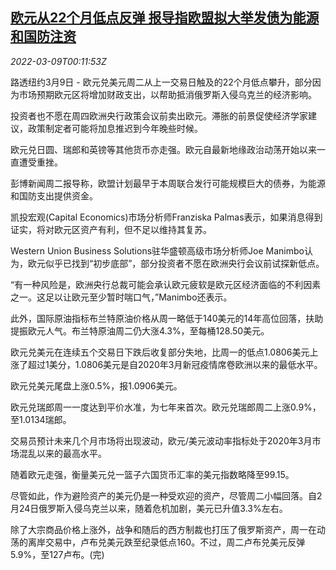 <!--1646785863000-->
[欧元从22个月低点反弹 报导指欧盟拟大举发债为能源和国防注资](https://cn.reuters.com/article/forex-close-0308-tues-idCNKBS2L600K)
------

<div><i>2022-03-09T00:11:53Z</i></div><p>路透纽约3月9日 - 欧元兑美元周二从上一交易日触及的22个月低点攀升，部分因为市场预期欧元区将增加财政支出，以帮助抵消俄罗斯入侵乌克兰的经济影响。</p><p>投资者也不愿在周四欧洲央行政策会议前卖出欧元。滞胀的前景促使经济学家建议，政策制定者可能将加息推迟到今年晚些时候。</p><p>欧元兑日圆、瑞郎和英镑等其他货币亦走强。欧元自最新地缘政治动荡开始以来一直遭受重挫。</p><p>彭博新闻周二报导称，欧盟计划最早于本周联合发行可能规模巨大的债券，为能源和国防支出提供资金。</p><p>凯投宏观(Capital Economics)市场分析师Franziska Palmas表示，如果消息得到证实，将对欧元区资产有利，但不足以维持其复苏。</p><p>Western Union Business Solutions驻华盛顿高级市场分析师Joe Manimbo认为，欧元似乎已找到“初步底部”，部分投资者不愿在欧洲央行会议前试探新低点。</p><p>“有一种风险是，欧洲央行总裁可能会承认欧元疲软是欧元区经济面临的不利因素之一。这足以让欧元至少暂时喘口气，”Manimbo还表示。</p><p>此外，国际原油指标布兰特原油价格从周一略低于140美元的14年高位回落，扶助提振欧元人气。布兰特原油周二仍大涨4.3%，至每桶128.50美元。</p><p>欧元兑美元在连续五个交易日下跌后收复部分失地，比周一的低点1.0806美元上涨了超过1美分，1.0806美元是自2020年3月新冠疫情席卷欧洲以来的最低水平。</p><p>欧元兑美元尾盘上涨0.5%，报1.0906美元。</p><p>欧元兑瑞郎周一一度达到平价水准，为七年来首次。欧元兑瑞郎周二上涨0.9%，至1.0134瑞郎。</p><p>交易员预计未来几个月市场将出现波动，欧元/美元波动率指标处于2020年3月市场混乱以来的最高水平。</p><p>随着欧元走强，衡量美元兑一篮子六国货币汇率的美元指数略降至99.15。</p><p>尽管如此，作为避险资产的美元仍是一种受欢迎的资产，尽管周二小幅回落。自2月24日俄罗斯入侵乌克兰以来，随着危机加剧，美元已升值3.3%左右。</p><p>除了大宗商品价格上涨外，战争和随后的西方制裁也打压了俄罗斯资产，周一在动荡的离岸交易中，卢布兑美元跌至纪录低点160。不过，周二卢布兑美元反弹5.9%，至127卢布。(完)</p>
